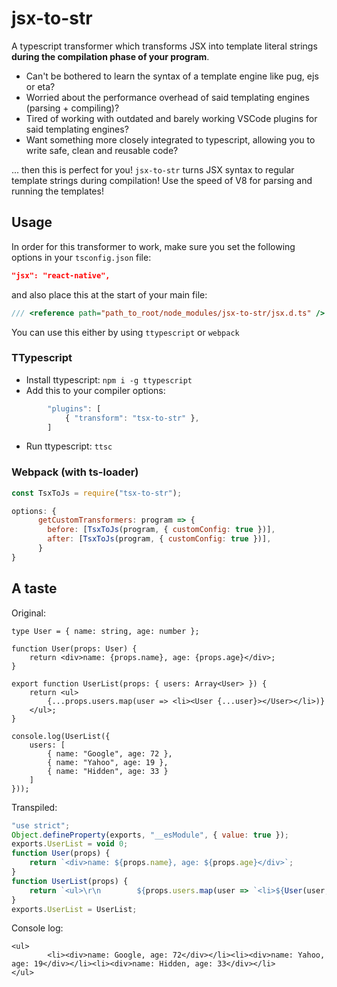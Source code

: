 # jsx-to-str

A typescript transformer which transforms JSX into template literal strings **during the compilation phase of your program**. 

- Can't be bothered to learn the syntax of a template engine like pug, ejs or eta? 
- Worried about the performance overhead of said templating engines (parsing + compiling)? 
- Tired of working with outdated and barely working VSCode plugins for said templating engines?
- Want something more closely integrated to typescript, allowing you to write safe, clean and reusable code?

... then this is perfect for you! `jsx-to-str` turns JSX syntax to regular template strings during compilation! Use the speed of V8 for parsing and running the templates!

## Usage

In order for this transformer to work, make sure you set the following options in your `tsconfig.json` file:

```json
"jsx": "react-native",
```

and also place this at the start of your main file:

```ts
/// <reference path="path_to_root/node_modules/jsx-to-str/jsx.d.ts" />
```

You can use this either by using `ttypescript` or `webpack`

### TTypescript

- Install ttypescript: `npm i -g ttypescript`
- Add this to your compiler options:
```js
        "plugins": [
            { "transform": "tsx-to-str" },
        ]
```
- Run ttypescript: `ttsc`

### Webpack (with ts-loader)

```js
const TsxToJs = require("tsx-to-str");

options: {
      getCustomTransformers: program => {
        before: [TsxToJs(program, { customConfig: true })],
        after: [TsxToJs(program, { customConfig: true })],
      }
}
```

## A taste

Original:
```tsx
type User = { name: string, age: number };

function User(props: User) {
    return <div>name: {props.name}, age: {props.age}</div>;
}

export function UserList(props: { users: Array<User> }) {
    return <ul>
        {...props.users.map(user => <li><User {...user}></User></li>)}
    </ul>;
}

console.log(UserList({
    users: [
        { name: "Google", age: 72 },
        { name: "Yahoo", age: 19 },
        { name: "Hidden", age: 33 }
    ]
}));
```

Transpiled:
```js
"use strict";
Object.defineProperty(exports, "__esModule", { value: true });
exports.UserList = void 0;
function User(props) {
    return `<div>name: ${props.name}, age: ${props.age}</div>`;
}
function UserList(props) {
    return `<ul>\r\n        ${props.users.map(user => `<li>${User(user, "")}</li>`).join("")}\r\n    </ul>`;
}
exports.UserList = UserList;
```

Console log:
```
<ul>
        <li><div>name: Google, age: 72</div></li><li><div>name: Yahoo, age: 19</div></li><li><div>name: Hidden, age: 33</div></li>
</ul>
```